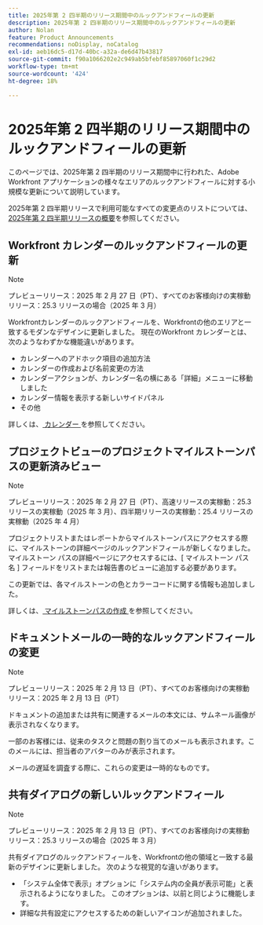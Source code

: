 ```yaml
---
title: 2025年第 2 四半期のリリース期間中のルックアンドフィールの更新
description: 2025年第 2 四半期のリリース期間中のルックアンドフィールの更新
author: Nolan
feature: Product Announcements
recommendations: noDisplay, noCatalog
exl-id: aeb16dc5-d17d-40bc-a32a-de6d47b43817
source-git-commit: f90a1066202e2c949ab5bfebf85897060f1c29d2
workflow-type: tm+mt
source-wordcount: '424'
ht-degree: 18%

---
```


# 2025年第 2 四半期のリリース期間中のルックアンドフィールの更新

このページでは、2025年第 2 四半期のリリース期間中に行われた、Adobe Workfront アプリケーションの様々なエリアのルックアンドフィールに対する小規模な更新について説明しています。

2025年第 2 四半期リリースで利用可能なすべての変更点のリストについては、[2025年第 2 四半期リリースの概要](/help/quicksilver/product-announcements/product-releases/25-q2-release-activity/25-q2-release-overview.md)を参照してください。

## Workfront カレンダーのルックアンドフィールの更新

>[!NOTE]
>
>プレビューリリース：2025 年 2 月 27 日（PT）、すべてのお客様向けの実稼動リリース：25.3 リリースの場合（2025 年 3 月）

Workfrontカレンダーのルックアンドフィールを、Workfrontの他のエリアと一致するモダンなデザインに更新しました。 現在のWorkfront カレンダーとは、次のようなわずかな機能違いがあります。

* カレンダーへのアドホック項目の追加方法
* カレンダーの作成および名前変更の方法
* カレンダーアクションが、カレンダー名の横にある「詳細」メニューに移動しました
* カレンダー情報を表示する新しいサイドパネル
* その他

詳しくは、[ カレンダー ](/help/quicksilver/reports-and-dashboards/reports/calendars/calendars.md) を参照してください。

## プロジェクトビューのプロジェクトマイルストーンパスの更新済みビュー

>[!NOTE]
>
>プレビューリリース：2025 年 2 月 27 日（PT）、高速リリースの実稼動：25.3 リリースの実稼動（2025 年 3 月）、四半期リリースの実稼動：25.4 リリースの実稼動（2025 年 4 月）

プロジェクトリストまたはレポートからマイルストーンパスにアクセスする際に、マイルストーンの詳細ページのルックアンドフィールが新しくなりました。 マイルストーン パスの詳細ページにアクセスするには、[ マイルストーン パス名 ] フィールドをリストまたは報告書のビューに追加する必要があります。

この更新では、各マイルストーンの色とカラーコードに関する情報も追加しました。

詳しくは、[ マイルストーンパスの作成 ](/help/quicksilver/administration-and-setup/customize-workfront/configure-approval-milestone-processes/create-milestone-path.md) を参照してください。

## ドキュメントメールの一時的なルックアンドフィールの変更

>[!NOTE]
>
>プレビューリリース：2025 年 2 月 13 日（PT）、すべてのお客様向けの実稼動リリース：2025 年 2 月 13 日（PT）

ドキュメントの追加または共有に関連するメールの本文には、サムネール画像が表示されなくなります。

一部のお客様には、従来のタスクと問題の割り当てのメールも表示されます。このメールには、担当者のアバターのみが表示されます。

メールの遅延を調査する際に、これらの変更は一時的なものです。

## 共有ダイアログの新しいルックアンドフィール

>[!NOTE]
>
>プレビューリリース：2025 年 2 月 13 日（PT）、すべてのお客様向けの実稼動リリース：25.3 リリースの場合（2025 年 3 月）

共有ダイアログのルックアンドフィールを、Workfrontの他の領域と一致する最新のデザインに更新しました。 次のような視覚的な違いがあります。

* 「システム全体で表示」オプションに「システム内の全員が表示可能」と表示されるようになりました。 このオプションは、以前と同じように機能します。
* 詳細な共有設定にアクセスするための新しいアイコンが追加されました。
